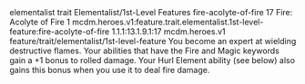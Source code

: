 <ability>
  <metadata>
    <class>elementalist</class>
    <feature_type>trait</feature_type>
    <file_dpath>Elementalist/1st-Level Features</file_dpath>
    <item_id>fire-acolyte-of-fire</item_id>
    <item_index>17</item_index>
    <item_name>Fire: Acolyte of Fire</item_name>
    <level>1</level>
    <scc>mcdm.heroes.v1:feature.trait.elementalist.1st-level-feature:fire-acolyte-of-fire</scc>
    <scdc>1.1.1:13.1.9.1:17</scdc>
    <source>mcdm.heroes.v1</source>
    <type>feature/trait/elementalist/1st-level-feature</type>
  </metadata>
  <effects>
    <effect type="mundane">You become an expert at wielding destructive flames. Your abilities that have the Fire and Magic keywords gain a +1 bonus to rolled damage. Your Hurl Element ability (see below) also gains this bonus when you use it to deal fire damage.</effect>
  </effects>
</ability>
